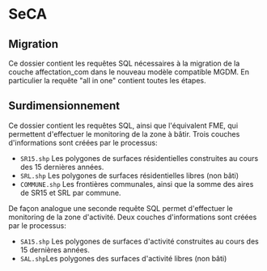 # SeCA
## Migration
Ce dossier contient les requêtes SQL nécessaires à la migration de la couche affectation_com dans le nouveau modèle compatible MGDM. En particulier la requête "all in one" contient toutes les étapes.
## Surdimensionnement
Ce dossier contient les requêtes SQL, ainsi que l'équivalent FME, qui permettent d'effectuer le monitoring de la zone à bâtir. 
Trois couches d'informations sont créées par le processus:

* `SR15.shp` Les polygones de surfaces résidentielles construites au cours des 15 dernières années.
* `SRL.shp` Les polygones de surfaces résidentielles libres (non bâti)
* `COMMUNE.shp` Les frontières communales, ainsi que la somme des aires de SR15 et SRL par commune.

De façon analogue une seconde requête SQL permet d'effectuer le monitoring de la zone d'activité.
Deux couches d'informations sont créées par le processus:

* `SA15.shp` Les polygones de surfaces d'activité construites au cours des 15 dernières années.
* `SAL.shp`Les polygones des surfaces d'activité libres (non bâti)
